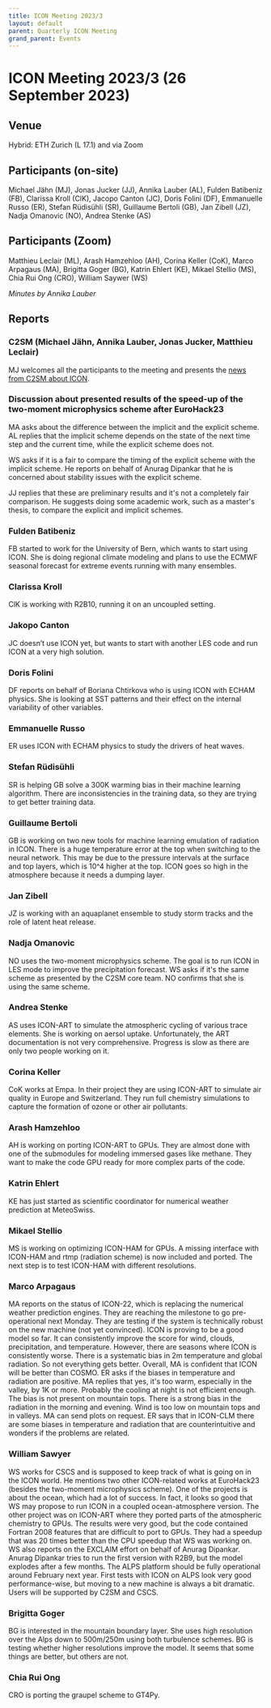 ```yaml
---
title: ICON Meeting 2023/3
layout: default
parent: Quarterly ICON Meeting
grand_parent: Events
---
```


# ICON Meeting 2023/3 (26 September 2023)

## Venue
Hybrid: ETH Zurich (L 17.1) and via Zoom

## Participants (on-site)
Michael Jähn (MJ), Jonas Jucker (JJ),  Annika Lauber (AL), Fulden Batibeniz (FB), Clarissa Kroll (ClK), Jacopo Canton (JC), Doris Folini (DF), Emmanuelle Russo (ER), Stefan Rüdisühli (SR), Guillaume Bertoli (GB), Jan Zibell (JZ), Nadja Omanovic (NO), Andrea Stenke (AS)


## Participants (Zoom)
Matthieu Leclair (ML), Arash Hamzehloo (AH), Corina Keller (CoK), Marco Arpagaus (MA), Brigitta Goger (BG), Katrin Ehlert (KE), Mikael Stellio (MS), Chia Rui Ong (CRO), William Saywer (WS)

_Minutes by Annika Lauber_

## Reports

### C2SM (Michael Jähn, Annika Lauber, Jonas Jucker, Matthieu Leclair)

MJ welcomes all the participants to the meeting and presents the [news from C2SM about ICON](https://polybox.ethz.ch/index.php/s/WF4JiBulij5UqXF/download?path=%2F2023-09-26&files=ICON_Meeting_2023_09_26.pdf).

### Discussion about presented results of the speed-up of the two-moment microphysics scheme after EuroHack23

MA asks about the difference between the implicit and the explicit scheme.
AL replies that the implicit scheme depends on the state of the next time step and the current time, while the explicit scheme does not. 

WS asks if it is a fair to compare the timing of the explicit scheme with the implicit scheme. He reports on behalf of Anurag Dipankar that he is concerned about stability issues with the explicit scheme.

JJ replies that these are preliminary results and it's not a completely fair comparison. He suggests doing some academic work, such as a master's thesis, to compare the explicit and implicit schemes.

### Fulden Batibeniz
FB started to work for the University of Bern, which wants to start using ICON. She is doing regional climate modeling and plans to use the ECMWF seasonal forecast for extreme events running with many ensembles.

### Clarissa Kroll
ClK is working with R2B10, running it on an uncoupled setting.

### Jakopo Canton
JC doesn’t use ICON yet, but wants to start with another LES code and run ICON at a very high solution.

### Doris Folini
DF reports on behalf of Boriana Chtirkova who is using ICON with ECHAM physics. She is looking at SST patterns and their effect on the internal variability of other variables.

### Emmanuelle Russo
ER uses ICON with ECHAM physics to study the drivers of heat waves.

### Stefan Rüdisühli
SR is helping GB solve a 300K warming bias in their machine learning algorithm. There are inconsistencies in the training data, so they are trying to get better training data.

### Guillaume Bertoli
GB is working on two new tools for machine learning emulation of radiation in ICON. There is a huge temperature error at the top when switching to the neural network. This may be due to the pressure intervals at the surface and top layers, which is 10^4 higher at the top. ICON goes so high in the atmosphere because it needs a dumping layer.

### Jan Zibell
JZ is working with an aquaplanet ensemble to study storm tracks and the role of latent heat release.

### Nadja Omanovic
NO uses the two-moment microphysics scheme. The goal is to run ICON in LES mode to improve the precipitation forecast.
WS asks if it's the same scheme as presented by the C2SM core team.
NO confirms that she is using the same scheme.

### Andrea Stenke
AS uses ICON-ART to simulate the atmospheric cycling of various trace elements. She is working on aersol uptake. Unfortunately, the ART documentation is not very comprehensive. Progress is slow as there are only two people working on it.

### Corina Keller
CoK works at Empa. In their project they are using ICON-ART to simulate air quality in Europe and Switzerland. They run full chemistry simulations to capture the formation of ozone or other air pollutants.

### Arash Hamzehloo
AH is working on porting ICON-ART to GPUs. They are almost done with one of the submodules for modeling immersed gases like methane. They want to make the code GPU ready for more complex parts of the code.

### Katrin Ehlert
KE has just started as scientific coordinator for numerical weather prediction at MeteoSwiss.

### Mikael Stellio
MS is working on optimizing ICON-HAM for GPUs. A missing interface with ICON-HAM and rtmp (radiation scheme) is now included and ported. The next step is to test ICON-HAM with different resolutions.

### Marco Arpagaus
MA reports on the status of ICON-22, which is replacing the numerical weather prediction engines. They are reaching the milestone to go pre-operational next Monday. They are testing if the system is technically robust on the new machine (not yet convinced). ICON is proving to be a good model so far. It can consistently improve the score for wind, clouds, precipitation, and temperature. However, there are seasons where ICON is consistently worse. There is a systematic bias in 2m temperature and global radiation. So not everything gets better. Overall, MA is confident that ICON will be better than COSMO.
ER asks if the biases in temperature and radiation are positive.
MA replies that yes, it's too warm, especially in the valley, by 1K or more. Probably the cooling at night is not efficient enough. The bias is not present on mountain tops. There is a strong bias in the radiation in the morning and evening. Wind is too low on mountain tops and in valleys. MA can send plots on request.
ER says that in ICON-CLM there are some biases in temperature and radiation that are counterintuitive and wonders if the problems are related.

### William Sawyer
WS works for CSCS and is supposed to keep track of what is going on in the ICON world. He mentions two other ICON-related works at EuroHack23 (besides the two-moment microphysics scheme). One of the projects is about the ocean, which had a lot of success. In fact, it looks so good that WS may propose to run ICON in a coupled ocean-atmosphere version. The other project was on ICON-ART where they ported parts of the atmospheric chemistry to GPUs. The results were very good, but the code contained Fortran 2008 features that are difficult to port to GPUs. They had a speedup that was 20 times better than the CPU speedup that WS was working on.
WS also reports on the EXCLAIM effort on behalf of Anurag Dipankar. Anurag Dipankar tries to run the first version with R2B9, but the model explodes after a few months.
The ALPS platform should be fully operational around February next year. First tests with ICON on ALPS look very good performance-wise, but moving to a new machine is always a bit dramatic. Users will be supported by C2SM and CSCS.

### Brigitta Goger
BG is interested in the mountain boundary layer. She uses high resolution over the Alps down to 500m/250m using both turbulence schemes. BG is testing whether higher resolutions improve the model. It seems that some things are better, but others are not.

### Chia Rui Ong
CRO is porting the graupel scheme to GT4Py.
